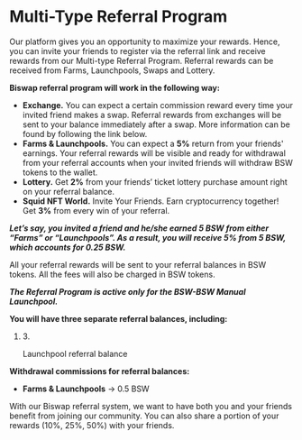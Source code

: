 # Multi-Type Referral Program

Our platform gives you an opportunity to maximize your rewards. Hence, you can invite your friends to register via the referral link and receive rewards from our Multi-type Referral Program. Referral rewards can be received from Farms, Launchpools, Swaps and Lottery.

**Biswap referral program will work in the following way:**

* **Exchange.** You can expect a certain commission reward every time your invited friend makes a swap. Referral rewards from exchanges will be sent to your balance immediately after a swap. More information can be found by following the link below.
* **Farms & Launchpools.** You can expect a **5%** return from your friends' earnings. Your referral rewards will be visible and ready for withdrawal from your referral accounts when your invited friends will withdraw BSW tokens to the wallet.
* **Lottery.** Get **2%** from your friends’ ticket lottery purchase amount right on your referral balance.
* **Squid NFT World.** Invite Your Friends. Earn cryptocurrency together! Get **3%** from every win of your referral.

_**Let’s say, you invited a friend and he/she earned 5 BSW from either “Farms” or “Launchpools”. As a result, you will receive 5% from 5 BSW, which accounts for 0.25 BSW.**_

All your referral rewards will be sent to your referral balances in BSW tokens. All the fees will also be charged in BSW tokens.

_**The Referral Program is active only for the BSW-BSW Manual Launchpool.**_

**You will have three separate referral balances, including:**

1.  3\.

    Launchpool referral balance

**Withdrawal commissions for referral balances:**

* **Farms & Launchpools** → 0.5 BSW

With our Biswap referral system, we want to have both you and your friends benefit from joining our community. You can also share a portion of your rewards (10%, 25%, 50%) with your friends.
